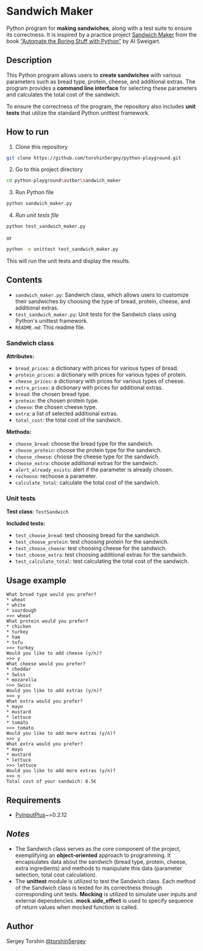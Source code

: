 # Sandwich Maker

Python program for **making sandwiches**, along with a test suite to ensure its correctness.
It is inspired by a practice project [Sandwich Maker](https://automatetheboringstuff.com/2e/chapter8/#calibre_link-288) from the book [“Automate the Boring Stuff with Python”](https://automatetheboringstuff.com/) by Al Sweigart.

## Description

This Python program allows users to **create sandwiches** with various parameters such as bread type, protein, cheese, and additional extras. The program provides a **command line interface** for selecting these parameters and calculates the total cost of the sandwich.

To ensure the correctness of the program, the repository also includes **unit tests** that utilize the standard Python unittest framework.

## How to run

1. Clone this repository
```bash
git clone https://github.com/torshin5ergey/python-playground.git
```
2. Go to this project directory
```bash
cd python-playground\autbor\sandwich_maker
```
3. Run Python file
```bash
python sandwich_maker.py
```
4. *Run unit tests file*
```bash
python test_sandwich_maker.py
```
or
```bash
python -m unittest test_sandwich_maker.py
```
This will run the unit tests and display the results.

## Contents

- `sandwich_maker.py`: Sandwich class, which allows users to customize their sandwiches by choosing the type of bread, protein, cheese, and additional extras.
- `test_sandwich_maker.py`: Unit tests for the Sandwich class using Python's unittest framework.
- `README.md`: This readme file.

### Sandwich class

**Attributes:**
- `bread_prices`: a dictionary with prices for various types of bread.
- `protein_prices`: a dictionary with prices for various types of protein.
- `cheese_prices`: a dictionary with prices for various types of cheese.
- `extra_prices`: a dictionary with prices for additional extras.
- `bread`: the chosen bread type.
- `protein`: the chosen protein type.
- `cheese`: the chosen cheese type.
- `extra`: a list of selected additional extras.
- `total_cost`: the total cost of the sandwich.

**Methods:**
- `choose_bread`: choose the bread type for the sandwich.
- `choose_protein`: choose the protein type for the sandwich.
- `choose_cheese`: choose the cheese type for the sandwich.
- `choose_extra`: choose additional extras for the sandwich.
- `alert_already_exists`: alert if the parameter is already chosen.
- `rechoose`: rechoose a parameter.
- `calculate_total`: calculate the total cost of the sandwich.

### Unit tests

**Test class**: `TestSandwich`

**Included tests:**
- `test_choose_bread`: test choosing bread for the sandwich.
- `test_choose_protein`: test choosing protein for the sandwich.
- `test_choose_cheese`: test choosing cheese for the sandwich.
- `test_choose_extra`: test choosing additional extras for the sandwich.
- `test_calculate_total`: test calculating the total cost of the sandwich.

## Usage example

```
What bread type would you prefer?
* wheat
* white
* sourdough
>>> wheat
What protein would you prefer?
* chicken
* turkey
* ham
* tofu
>>> turkey
Would you like to add cheese (y/n)? 
>>> y
What cheese would you prefer?
* cheddar
* Swiss
* mozarella
>>> Swiss
Would you like to add extras (y/n)?
>>> y
What extra would you prefer?
* mayo
* mustard
* lettuce
* tomato
>>> tomato
Would you like to add more extras (y/n)?
>>> y
What extra would you prefer?
* mayo
* mustard
* lettuce
>>> lettuce
Would you like to add more extras (y/n)?
>>> n
Total cost of your sandwich: 6.5€
```

## Requirements

- [PyInputPlus](https://pypi.org/project/PyInputPlus/)~=0.2.12

## *Notes*

- The Sandwich class serves as the core component of the project, exemplifying an **object-oriented** approach to programming. It encapsulates data about the sandwich (bread type, protein, cheese, extra ingredients) and methods to manipulate this data (parameter selection, total cost calculation).
- The **unittest** module is utilized to test the Sandwich class. Each method of the Sandwich class is tested for its correctness through corresponding unit tests. **Mocking** is utilized to simulate user inputs and external dependencies. **mock.side_effect** is used to specify sequence of return values when mocked function is called.

## Author

Sergey Torshin [@torshin5ergey](https://github.com/torshin5ergey)